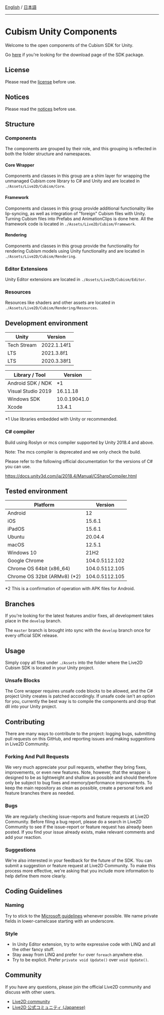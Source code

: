 [English](README.md) / [日本語](README.ja.md)

---

# Cubism Unity Components

Welcome to the open components of the Cubism SDK for Unity.

Go [here](https://www.live2d.com/download/cubism-sdk/download-unity/) if you're looking for the download page of the SDK package.

## License

Please read the [license](LICENSE.md) before use.

## Notices

Please read the [notices](NOTICE.md) before use.

## Structure

### Components

The components are grouped by their role, and this grouping is reflected in both the folder structure and namespaces.

#### Core Wrapper

Components and classes in this group are a shim layer for wrapping the unmanaged Cubism core library to C# and Unity and are located in `./Assets/Live2D/Cubism/Core`.

#### Framework

Components and classes in this group provide additional functionality like lip-syncing, as well as integration of "foreign" Cubism files with Unity. Turning Cubism files into Prefabs and AnimationClips is done here. All the framework code is located in `./Assets/Live2D/Cubism/Framework`.

#### Rendering

Components and classes in this group provide the functionality for rendering Cubism models using Unity functionality and are located in `./Assets/Live2D/Cubism/Rendering`.

### Editor Extensions

Unity Editor extensions are located in `./Assets/Live2D/Cubism/Editor`.

### Resources

Resources like shaders and other assets are located in `./Assets/Live2D/Cubism/Rendering/Resources`.

## Development environment

| Unity | Version |
| --- | --- |
| Tech Stream | 2022.1.14f1 |
| LTS | 2021.3.8f1 |
| LTS | 2020.3.38f1 |

| Library / Tool | Version |
| --- | --- |
| Android SDK / NDK | *1 |
| Visual Studio 2019 | 16.11.18 |
| Windows SDK | 10.0.19041.0 |
| Xcode | 13.4.1 |

*1 Use libraries embedded with Unity or recommended.

### C# compiler

Build using Roslyn or mcs compiler supported by Unity 2018.4 and above.

Note: The mcs compiler is deprecated and we only check the build.

Please refer to the following official documentation for the versions of C# you can use.

https://docs.unity3d.com/ja/2018.4/Manual/CSharpCompiler.html

## Tested environment

| Platform | Version |
| --- | --- |
| Android | 12 |
| iOS | 15.6.1 |
| iPadOS | 15.6.1 |
| Ubuntu | 20.04.4 |
| macOS | 12.5.1 |
| Windows 10 | 21H2 |
| Google Chrome | 104.0.5112.102 |
| Chrome OS 64bit (x86_64) | 104.0.5112.105 |
| Chrome OS 32bit (ARMv8) (*2) | 104.0.5112.105 |

*2 This is a confirmation of operation with APK files for Android.

## Branches

If you're looking for the latest features and/or fixes, all development takes place in the `develop` branch.

The `master` branch is brought into sync with the `develop` branch once for every official SDK release.

## Usage

Simply copy all files under `./Assets` into the folder where the Live2D Cubism SDK is located in your Unity project.

### Unsafe Blocks

The Core wrapper requires unsafe code blocks to be allowed, and the C# project Unity creates is patched accordingly. If unsafe code isn't an option for you, currently the best way is to compile the components and drop that dll into your Unity project.

## Contributing

There are many ways to contribute to the project: logging bugs, submitting pull requests on this GitHub, and reporting issues and making suggestions in Live2D Community.

### Forking And Pull Requests

We very much appreciate your pull requests, whether they bring fixes, improvements, or even new features. Note, however, that the wrapper is designed to be as lightweight and shallow as possible and should therefore only be subject to bug fixes and memory/performance improvements. To keep the main repository as clean as possible, create a personal fork and feature branches there as needed.

### Bugs

We are regularly checking issue-reports and feature requests at Live2D Community. Before filing a bug report, please do a search in Live2D Community to see if the issue-report or feature request has already been posted. If you find your issue already exists, make relevant comments and add your reaction.

### Suggestions

We're also interested in your feedback for the future of the SDK. You can submit a suggestion or feature request at Live2D Community. To make this process more effective, we're asking that you include more information to help define them more clearly.

## Coding Guidelines

### Naming

Try to stick to the [Microsoft guidelines](https://msdn.microsoft.com/en-us/library/ms229002(v=vs.110).aspx) whenever possible. We name private fields in lower-camelcase starting with an underscore.

### Style

- In Unity Editor extension, try to write expressive code with LINQ and all the other fancy stuff.
- Stay away from LINQ and prefer `for` over `foreach` anywhere else.
- Try to be explicit. Prefer `private void Update()` over `void Update()`.

## Community

If you have any questions, please join the official Live2D community and discuss with other users.

- [Live2D community](https://community.live2d.com/)
- [Live2D 公式コミュニティ (Japanese)](https://creatorsforum.live2d.com/)
